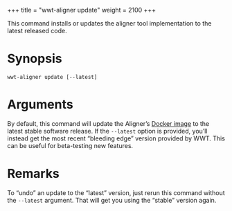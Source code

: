 +++
title = "wwt-aligner update"
weight = 2100
+++

This command installs or updates the aligner tool implementation to the latest
released code.

# Synopsis

```
wwt-aligner update [--latest]
```

# Arguments

By default, this command will update the Aligner’s [Docker image] to the latest
stable software release. If the `--latest` option is provided, you’ll instead
get the most recent “bleeding edge” version provided by WWT. This can be useful
for beta-testing new features.

[Docker image]: https://docs.docker.com/engine/reference/commandline/images/

# Remarks

To “undo” an update to the “latest” version, just rerun this command without the
`--latest` argument. That will get you using the “stable” version again.
